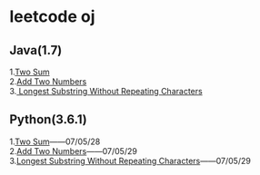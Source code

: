# leetcode oj
## Java(1.7)
1.[Two Sum](https://github.com/yu-linfeng/leetcode/blob/master/java/TwoSum.java)</br>
2.[Add Two Numbers](https://github.com/yu-linfeng/leetcode/tree/master/java/addtwonumbers)</br>
3.[	
Longest Substring Without Repeating Characters](https://github.com/yu-linfeng/leetcode/blob/master/java/LongestSubstring.java)
## Python(3.6.1)
1.[Two Sum](https://github.com/yu-linfeng/leetcode/blob/master/python/01_two_sum.py)——07/05/28</br>
2.[Add Two Numbers](https://github.com/yu-linfeng/leetcode/blob/master/python/02_add_two_numbers.py)——07/05/29</br>
3.[Longest Substring Without Repeating Characters](https://github.com/yu-linfeng/leetcode/blob/master/python/03_longest_substring_without_repeating_characters.py)——07/05/29
